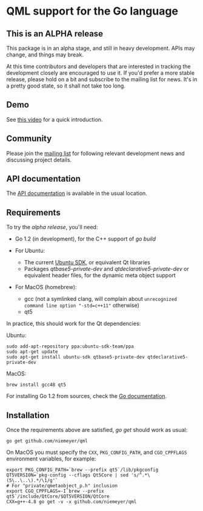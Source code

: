 # QML support for the Go language

This is an ALPHA release
------------------------

This package is in an alpha stage, and still in heavy development. APIs
may change, and things may break.

At this time contributors and developers that are interested in tracking
the development closely are encouraged to use it. If you'd prefer a more
stable release, please hold on a bit and subscribe to the mailing list
for news. It's in a pretty good state, so it shall not take too long.

Demo
----

See [this video](https://www.youtube.com/watch?v=FVQlMrPa7lI) for a quick introduction.


Community
---------

Please join the [mailing list](https://groups.google.com/forum/#!forum/go-qml) for
following relevant development news and discussing project details.

API documentation
------------------

The [API documentation](http://godoc.org/github.com/niemeyer/qml) is available in the usual location.


Requirements
------------

To try the _alpha release_, you'll need:

  * Go 1.2 (in development), for the C++ support of _go build_

  * For Ubuntu:
    * The current [Ubuntu SDK](http://developer.ubuntu.com/get-started/), or equivalent Qt libraries
    * Packages _qtbase5-private-dev_ and _qtdeclarative5-private-dev_ or equivalent header files, for the dynamic meta object support

  * For MacOS (homebrew):
    * gcc (not a symlinked clang, will complain about `unrecognized command line option "-std=c++11"` otherwise)
    * qt5

In practice, this should work for the Qt dependencies:

Ubuntu:

    sudo add-apt-repository ppa:ubuntu-sdk-team/ppa
    sudo apt-get update
    sudo apt-get install ubuntu-sdk qtbase5-private-dev qtdeclarative5-private-dev

MacOS:

    brew install gcc48 qt5

For installing Go 1.2 from sources, check the [Go documentation](http://golang.org/doc/install/source).

Installation
------------

Once the requirements above are satisfied, _go get_ should work as usual:

    go get github.com/niemeyer/qml

On MacOS you must specify the `CXX`, `PKG_CONFIG_PATH`, and `CGO_CPPFLAGS` environment variables, for example:

    export PKG_CONFIG_PATH=`brew --prefix qt5`/lib/pkgconfig
    QT5VERSION=`pkg-config --cflags Qt5Core | sed 's/^.*\(5\..\..\).*/\1/g'`
    # For "private/qmetaobject_p.h" inclusion
    export CGO_CPPFLAGS=-I`brew --prefix qt5`/include/QtCore/$QT5VERSION/QtCore
    CXX=g++-4.8 go get -v -x github.com/niemeyer/qml
